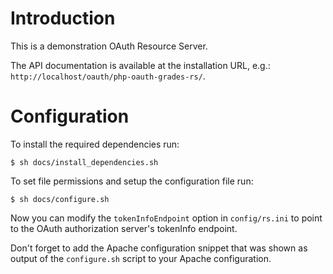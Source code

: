# Introduction
This is a demonstration OAuth Resource Server.

The API documentation is available at the installation URL, e.g.: 
`http://localhost/oauth/php-oauth-grades-rs/`.

# Configuration
To install the required dependencies run:

    $ sh docs/install_dependencies.sh

To set file permissions and setup the configuration file run:

    $ sh docs/configure.sh

Now you can modify the `tokenInfoEndpoint` option in `config/rs.ini` to point to
the OAuth authorization server's tokenInfo endpoint.

Don't forget to add the Apache configuration snippet that was shown as output
of the `configure.sh` script to your Apache configuration.

